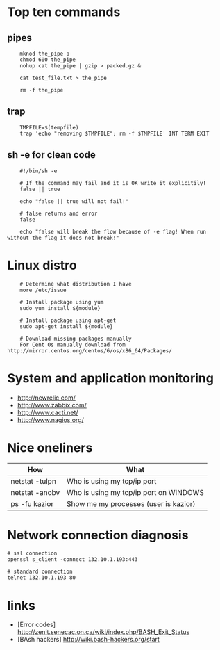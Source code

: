 # Top ten commands

## pipes

        mknod the_pipe p
        chmod 600 the_pipe
        nohup cat the_pipe | gzip > packed.gz &

        cat test_file.txt > the_pipe

        rm -f the_pipe

## trap

        TMPFILE=$(tempfile)
        trap 'echo "removing $TMPFILE"; rm -f $TMPFILE' INT TERM EXIT

## sh -e for clean code

        #!/bin/sh -e

        # If the command may fail and it is OK write it explicitily!
        false || true

        echo "false || true will not fail!"

        # false returns and error
        false

        echo "false will break the flow because of -e flag! When run without the flag it does not break!"

# Linux distro

        # Determine what distribution I have
        more /etc/issue

        # Install package using yum
        sudo yum install ${module}

        # Install package using apt-get
        sudo apt-get install ${module}

        # Download missing packages manually
        For Cent Os manually download from  http://mirror.centos.org/centos/6/os/x86_64/Packages/


# System and application monitoring

* http://newrelic.com/
* http://www.zabbix.com/
* http://www.cacti.net/
* http://www.nagios.org/

# Nice oneliners

|  How                | What |
|---------------------|---------------------|
|  netstat -tulpn     | Who is using my tcp/ip port                |
|  netstat -anobv     |  Who is using my tcp/ip port on WINDOWS    |
|  ps -fu kazior      | Show me my processes (user is kazior)      |

# Network connection diagnosis

    # ssl connection
    openssl s_client -connect 132.10.1.193:443

    # standard connection
    telnet 132.10.1.193 80

# links

* [Error codes]  http://zenit.senecac.on.ca/wiki/index.php/BASH_Exit_Status
* [BAsh hackers] http://wiki.bash-hackers.org/start
